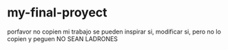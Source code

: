 ﻿# my-final-proyect
 porfavor no copien mi trabajo 
 se pueden inspirar si,
 modificar si,
 pero no lo copien y peguen 
 NO SEAN LADRONES 
 
